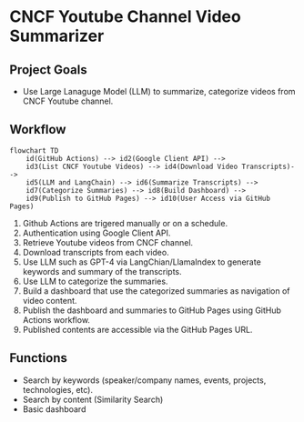 # CNCF Youtube Channel Video Summarizer

## Project Goals
* Use Large Lanaguge Model (LLM) to summarize, categorize videos from CNCF Youtube channel.

## Workflow
```mermaid
flowchart TD
    id(GitHub Actions) --> id2(Google Client API) -->
    id3(List CNCF Youtube Videos) --> id4(Download Video Transcripts)-->
    id5(LLM and LangChain) --> id6(Summarize Transcripts) -->
    id7(Categorize Summaries) --> id8(Build Dashboard) -->
    id9(Publish to GitHub Pages) --> id10(User Access via GitHub Pages)
```

1. Github Actions are trigered manually or on a schedule. 
2. Authentication using Google Client API. 
3. Retrieve Youtube videos from CNCF channel. 
4. Download transcripts from each video. 
5. Use LLM such as GPT-4 via LangChian/LlamaIndex to generate keywords and summary of the transcripts. 
6. Use LLM to categorize the summaries. 
7. Build a dashboard that use the categorized summaries as navigation of video content. 
8. Publish the dashboard and summaries to GitHub Pages using GitHub Actions workflow. 
9. Published contents are accessible via the GitHub Pages URL.

## Functions
* Search by keywords (speaker/company names, events, projects, technologies, etc).
* Search by content (Similarity Search)
* Basic dashboard 